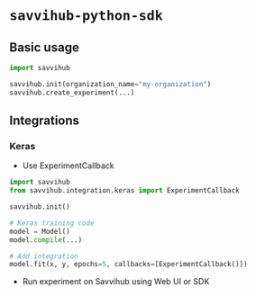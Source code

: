 # `savvihub-python-sdk`

## Basic usage

```python
import savvihub

savvihub.init(organization_name="my-organization")
savvihub.create_experiment(...)
```

## Integrations

### Keras

- Use ExperimentCallback

```python
import savvihub
from savvihub.integration.keras import ExperimentCallback

savvihub.init()

# Keras training code
model = Model()
model.compile(...)

# Add integration
model.fit(x, y, epochs=5, callbacks=[ExperimentCallback()])
```

- Run experiment on Savvihub using Web UI or SDK
